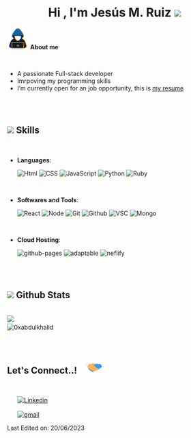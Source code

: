
<h1 align="center"><b>Hi , I'm Jesús M. Ruiz</b> <img src="https://media.giphy.com/media/hvRJCLFzcasrR4ia7z/giphy.gif" width="35"></h1>

<picture><img src = "https://github.com/0xAbdulKhalid/0xAbdulKhalid/raw/main/assets/mdImages/about_me.gif" width = 50px></picture> **About me**

<br>

- A passionate Full-stack developer
- Imrpoving my programming skills
- I’m currently open for an job opportunity, this is [my resume](https://drive.google.com/file/d/1Fh91e861C02S812pqwdecFAJSUk3Pwf4/view?usp=drive_link)

<br><br>

## <img src="https://media2.giphy.com/media/QssGEmpkyEOhBCb7e1/giphy.gif?cid=ecf05e47a0n3gi1bfqntqmob8g9aid1oyj2wr3ds3mg700bl&rid=giphy.gif" width ="25"><b> Skills</b>
<br>


- **Languages**:

  
  <img src="https://img.shields.io/badge/HTML5%20-%23E34F26.svg?style=for-the-badge&logo=html5&logoColor=white" alt="Html"/>
  <img src="https://img.shields.io/badge/CSS%20-%231572B6.svg?style=for-the-badge&logo=css3&logoColor=white)" alt="CSS"/>
  <img src="https://img.shields.io/badge/JavaScript%20-%23F7DF1E.svg?style=for-the-badge&logo=javascript&logoColor=black" alt="JavaScript"/>
  <img src="https://img.shields.io/badge/Python%20-%2314354C.svg?style=for-the-badge&logo=python&logoColor=white" alt="Python"/>
  <img src="https://github.com/JesusR-91/JesusR-91/assets/128042115/7d67ea87-b582-4f47-932f-1e53122a1419" alt="Ruby" height="25px"/>
  
  
<br>

- **Softwares and Tools**:
	
    <img src="https://encrypted-tbn0.gstatic.com/images?q=tbn:ANd9GcQsHHf9xWZEvAlUD58A2wBT7nPvKY3038PPvKZy9SfHLoWdWPOYAQgwJDnwGsvNf0OWFnI&usqp=CAU" alt="React" height="30px" />
    <img src="https://logowik.com/content/uploads/images/nodejs.jpg" alt="Node" height="30px"/>
    <img src="https://img.shields.io/badge/git-%23F05033.svg?style=for-the-badge&logo=git&logoColor=white" alt="Git" height="30px" />
    <img src="https://img.shields.io/badge/github-%23121011.svg?style=for-the-badge&logo=github&logoColor=white" alt="Github" height="30px"/>
    <img src="https://img.shields.io/badge/Visual%20Studio%20Code-0078d7.svg?style=for-the-badge&logo=visual-studio-code&logoColor=white" alt="VSC" height="30px"/>
    <img src="https://encrypted-tbn0.gstatic.com/images?q=tbn:ANd9GcQtPyxRuFMxvwYhHH_x1uY67svR_ruuAmLawD29NYo0sLYwUomzU8_SMn3Z1heEQa7S-Q&usqp=CAU" alt="Mongo" height="30px"/>
    
<br>

- **Cloud Hosting**:
  
  <img src="https://img.shields.io/badge/GitHub%20Pages-%23327FC7.svg?style=for-the-badge&logo=github&logoColor=white" alt = "github-pages" height="30px"/>
  <img src="https://encrypted-tbn0.gstatic.com/images?q=tbn:ANd9GcQQtIpqF27DvuknevLwLgrs9zC9sVSa1zVzwIbtMdZq&s" alt="adaptable" height="30px"/>
  <img src="https://encrypted-tbn0.gstatic.com/images?q=tbn:ANd9GcSGFtuuMl5fQuSnoGD8hyuPgj91oiRWxydIKCNc1ZBEc0TkRdmGCjopqZGQI5ZVsW_gQb0&usqp=CAU" alt="neflify" height="30px"/>
    

<br>


<br>


## <img src="https://media.giphy.com/media/iY8CRBdQXODJSCERIr/giphy.gif" width="35"><b> Github Stats </b>
<br>

<div>
  <img src="https://github-readme-stats.vercel.app/api?username=JesusR-91&include_all_commits=true&count_private=true&show_icons=true&line_height=20&title_color=7A7ADB&icon_color=2234AE&text_color=D3D3D3&bg_color=0,000000,130F40" width="450"/>
	<br>
  <img src="https://github-readme-stats.vercel.app/api/top-langs?username=JesusR-91&show_icons=true&locale=en&layout=compact&line_height=20&title_color=7A7ADB&icon_color=2234AE&text_color=D3D3D3&bg_color=0,000000,130F40" width="375"  alt="0xabdulkhalid"/>
</div>

<br>

<br>

## <b> Let's Connect..!</b><img src="https://github.com/0xAbdulKhalid/0xAbdulKhalid/raw/main/assets/mdImages/handshake.gif" width ="80">
<br>
<div align='left'>

<ul>

<div>
<a href="https://www.linkedin.com/in/jesús-manuel-ruiz-jaén-24714472" target="_blank">
<img src= "https://upload.wikimedia.org/wikipedia/commons/thumb/c/ca/LinkedIn_logo_initials.png/640px-LinkedIn_logo_initials.png" alt= "Linkedin" width="50px"/>
</a>
</div>


<br>

<div>
<a href="mailto:jesusruizjaen@gmail.com" target="_blank">
<img src="https://upload.wikimedia.org/wikipedia/commons/thumb/7/7e/Gmail_icon_%282020%29.svg/2560px-Gmail_icon_%282020%29.svg.png" alt="gmail" width="50px"/>
</a>
</div>
	
</ul>
</div>

Last Edited on: 20/06/2023

